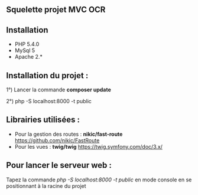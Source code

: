 ## Squelette projet MVC OCR




## Installation
- PHP 5.4.0
- MySql 5
- Apache 2.*



## Installation du projet :

1°) Lancer la commande **composer update**

2°) php -S localhost:8000 -t public


## Librairies utilisées :

- Pour la gestion des routes : **nikic/fast-route** https://github.com/nikic/FastRoute
- Pour les vues : **twig/twig** https://twig.symfony.com/doc/3.x/

## Pour lancer le serveur web :
Tapez la commande *php -S localhost:8000 -t public* en mode console en se positionnant à la racine du projet











